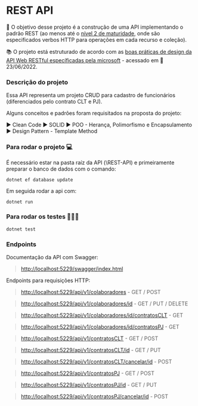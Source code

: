 # REST API

 
🚩 O  objetivo desse projeto é a construção de uma API implementando o padrão REST (ao menos até o [nível 2 de maturidade](https://martinfowler.com/articles/richardsonMaturityModel.html), onde são especificados verbos HTTP para operações em cada recurso e coleção).

📚 O projeto está estruturado de acordo com as [boas práticas de design da API Web RESTful específicadas pela microsoft](https://docs.microsoft.com/pt-br/azure/architecture/best-practices/api-design) - acessado em 📅 23/06/2022.

### Descrição do projeto
Essa API representa um projeto CRUD para cadastro de funcionários (diferenciados pelo contrato CLT e PJ).

Alguns conceitos e padrões foram requisitados na proposta do projeto:

▶ Clean Code
▶ SOLID
▶ POO - Herança, Polimorfismo e Encapsulamento
▶ Design Pattern - Template Method

### Para rodar o projeto 💻
É necessário estar na pasta raíz da API (\REST-API) e primeiramente preparar o banco de dados com o comando:
```
dotnet ef database update
```
Em seguida rodar a api com:
```
dotnet run
```

### Para rodar os testes 🧪👨‍🔬
```
dotnet test
```

### Endpoints
Documentação da API com Swagger:
> [http://localhost:5229/swagger/index.html](http://localhost:5229/swagger/index.html)

Endpoints para requisições HTTP:
> [http://localhost:5229/api/v1/colaboradores](http://localhost:5229/api/v1/colaboradores) - GET / POST

> [http://localhost:5229/api/v1/colaboradores/id](http://localhost:5229/api/v1/colaboradores/id) - GET / PUT / DELETE

> [http://localhost:5229/api/v1/colaboradores/id/contratosCLT](http://localhost:5229/api/v1/colaboradores/id/contratosCLT) - GET

> [http://localhost:5229/api/v1/colaboradores/id/contratosPJ](http://localhost:5229/api/v1/colaboradores/id/contratosPJ) - GET

> [http://localhost:5229/api/v1/contratosCLT](http://localhost:5229/api/v1/contratosCLT) - GET / POST

> [http://localhost:5229/api/v1/contratosCLT/id](http://localhost:5229/api/v1/contratosCLT/id) - GET / PUT

> [http://localhost:5229/api/v1/contratosCLT/cancelar/id](http://localhost:5229/api/v1/contratosCLT/cancelar/id) - POST

> [http://localhost:5229/api/v1/contratosPJ](http://localhost:5229/api/v1/contratosPJ) - GET / POST

> [http://localhost:5229/api/v1/contratosPJ/id](http://localhost:5229/api/v1/contratosPJ/id) - GET / PUT

> [http://localhost:5229/api/v1/contratosPJ/cancelar/id](http://localhost:5229/api/v1/contratosPJ/cancelar/id) - POST
